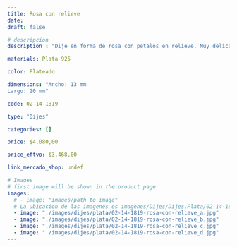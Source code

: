 ```yaml
---
title: Rosa con relieve
date: 
draft: false

# descripcion
description : "Dije en forma de rosa con pétalos en relieve. Muy delicado."

materials: Plata 925

color: Plateado

dimensions: "Ancho: 13 mm 
Largo: 20 mm"

code: 02-14-1819

type: "Dijes"

categories: []

price: $4.080,00

price_eftvo: $3.468,00

link_mercado_shop: undef

# Images
# first image will be shown in the product page
images:
  # - image: "images/path_to_image"
  # La ubicacion de las imagenes es imagenes/Dijes/Dijes.Plata/02-14-1819-rosa-con-relieve
  - image: "./images/dijes/plata/02-14-1819-rosa-con-relieve_a.jpg"
  - image: "./images/dijes/plata/02-14-1819-rosa-con-relieve_b.jpg"
  - image: "./images/dijes/plata/02-14-1819-rosa-con-relieve_c.jpg"
  - image: "./images/dijes/plata/02-14-1819-rosa-con-relieve_d.jpg"
---
```

